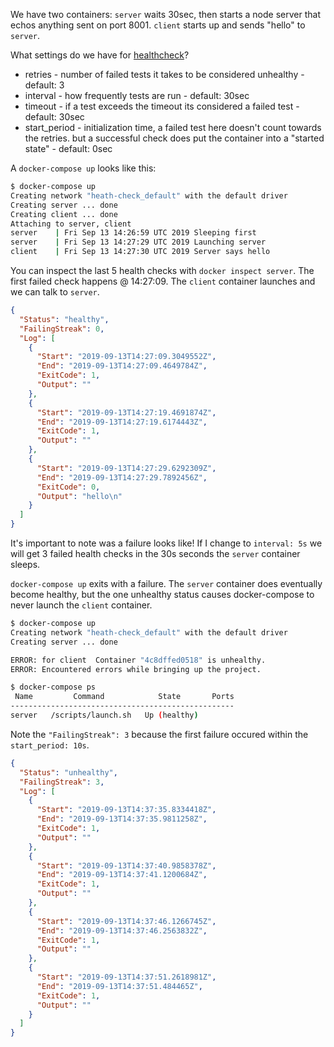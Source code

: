 We have two containers: `server` waits 30sec, then starts a node server that echos anything sent on port 8001.  `client` starts up and sends "hello" to `server`.

What settings do we have for [healthcheck](https://docs.docker.com/engine/reference/builder/#healthcheck)?

* retries - number of failed tests it takes to be considered unhealthy - default: 3
* interval - how frequently tests are run - default: 30sec
* timeout - if a test exceeds the timeout its considered a failed test - default: 30sec
* start_period - initialization time, a failed test here doesn't count towards the retries. but a successful check does put the container into a "started state" - default: 0sec

A `docker-compose up` looks like this:

``` bash
$ docker-compose up
Creating network "heath-check_default" with the default driver
Creating server ... done
Creating client ... done
Attaching to server, client
server    | Fri Sep 13 14:26:59 UTC 2019 Sleeping first
server    | Fri Sep 13 14:27:29 UTC 2019 Launching server
client    | Fri Sep 13 14:27:30 UTC 2019 Server says hello
```

You can inspect the last 5 health checks with `docker inspect server`.  The first failed check happens @ 14:27:09.  The `client` container launches and we can talk to `server`.

``` json
{
  "Status": "healthy",
  "FailingStreak": 0,
  "Log": [
    {
      "Start": "2019-09-13T14:27:09.3049552Z",
      "End": "2019-09-13T14:27:09.4649784Z",
      "ExitCode": 1,
      "Output": ""
    },
    {
      "Start": "2019-09-13T14:27:19.4691874Z",
      "End": "2019-09-13T14:27:19.6174443Z",
      "ExitCode": 1,
      "Output": ""
    },
    {
      "Start": "2019-09-13T14:27:29.6292309Z",
      "End": "2019-09-13T14:27:29.7892456Z",
      "ExitCode": 0,
      "Output": "hello\n"
    }
  ]
}
```

It's important to note was a failure looks like!  If I change to `interval: 5s` we will get 3 failed health checks in the 30s seconds the `server` container sleeps.

`docker-compose up` exits with a failure.  The `server` container does eventually become healthy, but the one unhealthy status causes docker-compose to never launch the `client` container.

``` bash
$ docker-compose up
Creating network "heath-check_default" with the default driver
Creating server ... done

ERROR: for client  Container "4c8dffed0518" is unhealthy.
ERROR: Encountered errors while bringing up the project.

$ docker-compose ps
 Name         Command            State       Ports
--------------------------------------------------
server   /scripts/launch.sh   Up (healthy)
```

Note the `"FailingStreak": 3` because the first failure occured within the `start_period: 10s`.

``` json
{
  "Status": "unhealthy",
  "FailingStreak": 3,
  "Log": [
    {
      "Start": "2019-09-13T14:37:35.8334418Z",
      "End": "2019-09-13T14:37:35.9811258Z",
      "ExitCode": 1,
      "Output": ""
    },
    {
      "Start": "2019-09-13T14:37:40.9858378Z",
      "End": "2019-09-13T14:37:41.1200684Z",
      "ExitCode": 1,
      "Output": ""
    },
    {
      "Start": "2019-09-13T14:37:46.1266745Z",
      "End": "2019-09-13T14:37:46.2563832Z",
      "ExitCode": 1,
      "Output": ""
    },
    {
      "Start": "2019-09-13T14:37:51.2618981Z",
      "End": "2019-09-13T14:37:51.484465Z",
      "ExitCode": 1,
      "Output": ""
    }
  ]
}
```